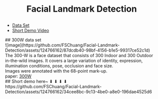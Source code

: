 # <p align = "center"> Facial Landmark Detection </p>
- [Data Set](#data-set)
- [Short Demo Video](#short-demo)

<a name = "data-set"/>
## 300W data set <br/>
![image](https://github.com/FSChuang/Facial-Landmark-Detection/assets/124766162/87dcdb40-98bf-4156-b1e5-99317ce52c1d) <br/>
The 300-W is a face dataset that consists of 300 Indoor and 300 Outdoor in-the-wild images. It covers a large variation of identity, expression, illumination conditions, pose, occlusion and face size.<br/>
Images were annotated with the 68-point mark-up. <br/>
paper: <a href="[https://arxiv.org/abs/2401.13601](https://ibug.doc.ic.ac.uk/media/uploads/documents/sagonas_iccv_2013_300_w.pdf)">300W</a>
<br/>

<a name = "short-demo"/>
## Short demo here~ ⬇ ⬇ ⬇ ⬇ <br/>
https://github.com/FSChuang/Facial-Landmark-Detection/assets/124766162/34cee8bc-9c13-4be0-a8e0-196dae4525d6


